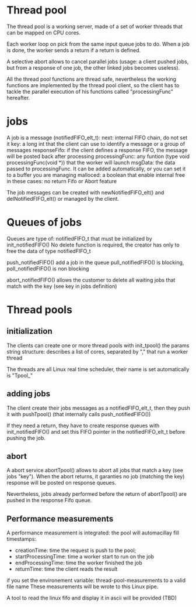 # Thread pool

The thread pool is a working server, made of a set of worker threads that can be mapped on CPU cores.

Each worker loop on pick from the same input queue jobs to do.
When a job is done, the worker sends a return if a return is defined.

A selective abort allows to cancel parallel jobs (usage: a client pushed jobs, but from a response of one job, the other linked jobs becomes useless).

All the thread pool functions are thread safe, nevertheless the working functions are implemented by the thread pool client, so the client has to tackle the parallel execution of his functions called "processingFunc" hereafter.

# jobs

A job is a message (notifiedFIFO_elt_t):
next: internal FIFO chain, do not set it
key:  a long int that the client can use to identify a message or a group of messages
responseFifo: if the client defines a response FIFO, the message will be posted back after processing
processingFunc: any funtion (type void processingFunc(void *)) that the worker will launch
msgData: the data passed to processingFunc. It can be added automatically, or you can set it to a buffer you are managing
malloced: a boolean that enable internal free in these cases: no return Fifo or Abort feature

The job messages can be created with newNotifiedFIFO_elt() and delNotifiedFIFO_elt() or managed by the client.

# Queues of jobs

Queues are type of: notifiedFIFO_t that must be initialized by init_notifiedFIFO()
No delete function is required, the creator has only to free the data of type notifiedFIFO_t

push_notifiedFIFO() add a job in the queue
pull_notifiedFIFO() is blocking, poll_notifiedFIFO() is non blocking

abort_notifiedFIFO() allows the customer to delete all waiting jobs that match with the key (see key in jobs definition)

# Thread pools

## initialization
The clients can create one or more thread pools with init_tpool()
the params string structure: describes a list of cores, separated by "," that run a worker thread

The threads are all Linux real time scheduler, their name is set automatically is "Tpool_<core id>"

## adding jobs
The client create their jobs messages as a notifiedFIFO_elt_t, then they push it with pushTpool() (that internally calls push_notifiedFIFO())

If they need a return, they have to create response queues with init_notifiedFIFO() and set this FIFO pointer in the notifiedFIFO_elt_t before pushing the job.

## abort

A abort service abortTpool() allows to abort all jobs that match a key (see jobs "key"). When the abort returns, it garanties no job (matching the key) response will be posted on response queues.

Nevertheless, jobs already performed before the return of abortTpool() are pushed in the response Fifo queue.

## Performance measurements

A performance measurement is integrated: the pool will automacillay fill timestamps:

* creationTime: time the request is push to the pool;
* startProcessingTime: time a worker start to run on the job
* endProcessingTime: time the worker finished the job
* returnTime: time the client reads the result

if you set the environement variable: thread-pool-measurements to a valid file name
These measurements will be wrote to this Linux pipe.

A tool to read the linux fifo and display it in ascii will be provided (TBD)
